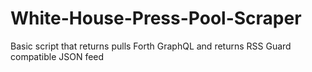 # White-House-Press-Pool-Scraper
Basic script that returns pulls Forth GraphQL and returns RSS Guard compatible JSON feed
